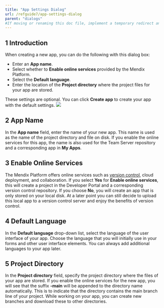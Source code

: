 ```yaml
---
title: "App Settings Dialog"
url: /refguide7/app-settings-dialog
parent: "dialogs"
#If moving or renaming this doc file, implement a temporary redirect and let the respective team know they should update the URL in the product. See Mapping to Products for more details.
---
```

## 1 Introduction

When creating a new app, you can do the following with this dialog box:

* Enter an **App name**.
* Select whether to **Enable online services** provided by the Mendix Platform.
* Select the **Default language**.
* Enter the location of the **Project directory** where the project files for your app are stored.

These settings are optional. You can click **Create app** to create your app with the default settings.
![](attachments/app-settings-dialog/app-settings-dialg-box.png)

## 2 App Name

In the **App name** field, enter the name of your new app. This name is used as the name of the project directory and file on disk. If you enable the online services for this app, the name is also used for the Team Server repository and a corresponding app in **My Apps**.

## 3 Enable Online Services

The Mendix Platform offers online services such as [version control](version-control), cloud deployment, and collaboration. If you select **Yes** for **Enable online services**, this will create a project in the Developer Portal and a corresponding version control repository. If you choose **No**, you will create an app that is only stored on your local disk. At a later point you can still decide to upload this local app to a version control server and enjoy the benefits of version control.

## 4 Default Language

In the **Default language** drop-down list, select the language of the user interface of your app. Choose the language that you will initially use in your forms and other user interface elements. You can always add additional languages to your app later.

## 5 Project Directory

In the **Project directory** field, specify the project directory where the files of your app are stored. If you enable the online services for the new app, you will see that the suffix **-main** will be appended to the directory name automatically. This is to indicate that the directory contains the main branch line of your project. While working on your app, you can create new branches and download these to other directories.
